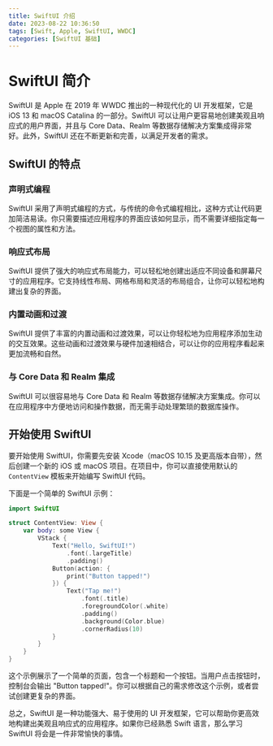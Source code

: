 ```yaml
---
title: SwiftUI 介绍
date: 2023-08-22 10:36:50
tags: [Swift, Apple, SwiftUI, WWDC]
categories: [SwiftUI 基础]
---
```


# SwiftUI 简介

SwiftUI 是 Apple 在 2019 年 WWDC 推出的一种现代化的 UI 开发框架，它是 iOS 13 和 macOS Catalina 的一部分。SwiftUI 可以让用户更容易地创建美观且响应式的用户界面，并且与 Core Data、Realm 等数据存储解决方案集成得非常好。此外，SwiftUI 还在不断更新和完善，以满足开发者的需求。

## SwiftUI 的特点

### 声明式编程

SwiftUI 采用了声明式编程的方式，与传统的命令式编程相比，这种方式让代码更加简洁易读。你只需要描述应用程序的界面应该如何显示，而不需要详细指定每一个视图的属性和方法。

<!--more-->

### 响应式布局

SwiftUI 提供了强大的响应式布局能力，可以轻松地创建出适应不同设备和屏幕尺寸的应用程序。它支持线性布局、网格布局和灵活的布局组合，让你可以轻松地构建出复杂的界面。

### 内置动画和过渡

SwiftUI 提供了丰富的内置动画和过渡效果，可以让你轻松地为应用程序添加生动的交互效果。这些动画和过渡效果与硬件加速相结合，可以让你的应用程序看起来更加流畅和自然。

### 与 Core Data 和 Realm 集成

SwiftUI 可以很容易地与 Core Data 和 Realm 等数据存储解决方案集成。你可以在应用程序中方便地访问和操作数据，而无需手动处理繁琐的数据库操作。

## 开始使用 SwiftUI

要开始使用 SwiftUI，你需要先安装 Xcode（macOS 10.15 及更高版本自带），然后创建一个新的 iOS 或 macOS 项目。在项目中，你可以直接使用默认的 `ContentView` 模板来开始编写 SwiftUI 代码。

下面是一个简单的 SwiftUI 示例：

```swift
import SwiftUI

struct ContentView: View {
    var body: some View {
        VStack {
            Text("Hello, SwiftUI!")
                .font(.largeTitle)
                .padding()
            Button(action: {
                print("Button tapped!")
            }) {
                Text("Tap me!")
                    .font(.title)
                    .foregroundColor(.white)
                    .padding()
                    .background(Color.blue)
                    .cornerRadius(10)
            }
        }
    }
}
```

这个示例展示了一个简单的页面，包含一个标题和一个按钮。当用户点击按钮时，控制台会输出 "Button tapped!"。你可以根据自己的需求修改这个示例，或者尝试创建更复杂的界面。

总之，SwiftUI 是一种功能强大、易于使用的 UI 开发框架，它可以帮助你更高效地构建出美观且响应式的应用程序。如果你已经熟悉 Swift 语言，那么学习 SwiftUI 将会是一件非常愉快的事情。
